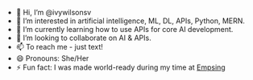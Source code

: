 - 👋 Hi, I’m @ivywilsonsv
- 👀 I’m interested in artificial intelligence, ML, DL, APIs, Python, MERN.
- 🌱 I’m currently learning how to use APIs for core AI development.
- 💞️ I’m looking to collaborate on AI & APIs.
- 📫 To reach me - just text!
- 😄 Pronouns: She/Her
- ⚡ Fun fact: I was made world-ready during my time at [Empsing](www.empsing.com)
<!---
ivywilsonsv/ivywilsonsv is a ✨ special ✨ repository because its `README.md` (this file) appears on your GitHub profile.
You can click the Preview link to take a look at your changes.
--->
